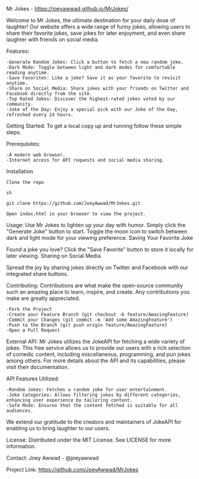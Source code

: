 Mr Jokes - https://joeyawwad.github.io/MrJokes/

Welcome to Mr Jokes, the ultimate destination for your daily dose of laughter! Our website offers a wide range of funny jokes, allowing users to share their favorite jokes, save jokes for later enjoyment, and even share laughter with friends on social media.

Features:

    -Generate Random Jokes: Click a button to fetch a new random joke.
    -Dark Mode: Toggle between light and dark modes for comfortable reading anytime.
    -Save Favorites: Like a joke? Save it as your favorite to revisit anytime.
    -Share on Social Media: Share jokes with your friends on Twitter and Facebook directly from the site.
    -Top Rated Jokes: Discover the highest-rated jokes voted by our community.
    -Joke of the Day: Enjoy a special pick with our Joke of the Day, refreshed every 24 hours.

Getting Started:
To get a local copy up and running follow these simple steps.

Prerequisites:

    -A modern web browser.
    -Internet access for API requests and social media sharing.

Installation

    Clone the repo

    sh

    git clone https://github.com/JoeyAwwad/MrJokes.git

    Open index.html in your browser to view the project.

Usage:
Use Mr Jokes to lighten up your day with humor. Simply click the "Generate Joke" button to start. Toggle the moon icon to switch between dark and light mode for your viewing preference.
Saving Your Favorite Joke

Found a joke you love? Click the "Save Favorite" button to store it locally for later viewing.
Sharing on Social Media

Spread the joy by sharing jokes directly on Twitter and Facebook with our integrated share buttons.

Contributing:
Contributions are what make the open-source community such an amazing place to learn, inspire, and create. Any contributions you make are greatly appreciated.

    -Fork the Project
    -Create your Feature Branch (git checkout -b feature/AmazingFeature)
    -Commit your Changes (git commit -m 'Add some AmazingFeature')
    -Push to the Branch (git push origin feature/AmazingFeature)
    -Open a Pull Request

External API:
Mr Jokes utilizes the JokeAPI for fetching a wide variety of jokes. This free service allows us to provide our users with a rich selection of comedic content, including miscellaneous, programming, and pun jokes among others. For more details about the API and its capabilities, please visit their documentation.

API Features Utilized:

    -Random Jokes: Fetches a random joke for user entertainment.
    -Joke Categories: Allows filtering jokes by different categories, enhancing user experience by tailoring content.
    -Safe Mode: Ensures that the content fetched is suitable for all audiences.

We extend our gratitude to the creators and maintainers of JokeAPI for enabling us to bring laughter to our users.

License:
Distributed under the MIT License. See LICENSE for more information.

Contact:
Joey Awwad - @joeyawwad

Project Link: https://github.com/JoeyAwwad/MrJokes